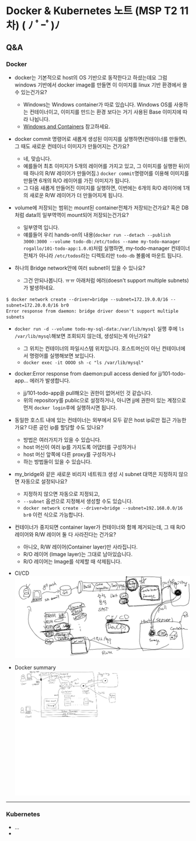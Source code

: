 # Docker & Kubernetes 노트 (MSP T2 11차) ( ﾉ ﾟｰﾟ)ﾉ

## Q&A

### Docker

- docker는 기본적으로 host의 OS 기반으로 동작한다고 하셨는데요 그럼 windows 기반에서 docker image를 만들면 이 이미지를 linux 기반 환경에서 쓸 수 있는건가요?
  - Windows는 Windows container가 따로 있습니다. Windows OS를 사용하는 컨테이너이고, 이미지를 만드는 환경 보다는 거기 사용된 Base 이미지에 따라 나뉩니다.
  - [Windows and Containers](https://docs.microsoft.com/en-us/virtualization/windowscontainers/about/) 참고하세요.


- docker commit 명령어로 새롭게 생성된 이미지를 실행하면(컨테이너를 만들면), 그 때도 새로운 컨테이너 이미지가 만들어지는 건가요?
  - 네, 맞습니다.
  - 예를들어 최초 이미지가 5개의 레이어를 가지고 있고, 그 이미지를 실행한 뒤(이 때 하나의 R/W 레이어가 만들어짐.) `docker commit`명령어를 이용해 이미지를 만들면 6개의 R/O 레이어를 가진 이미지가 됩니다.
  - 그 다음 새롭게 만들어진 이미지를 실행하면, 이번에는 6개의 R/O 레이어에 1개의 새로운 R/W 레이어가 더 만들어지게 됩니다.

- volume에 저장되는 범위는 mount된 container전체가 저장되는건가요? 혹은 DB처럼 data의 일부역역이 mount되어 저장되는건가요?
  - 일부영역 입니다.
  - 얘를들어 우리 hands-on의 내용(`docker run --detach --publish 3000:3000 --volume todo-db:/etc/todos --name my-todo-manager rogallo/101-todo-app:1.0.0`)처럼 실행하면, my-todo-manager 컨테이너 전체가 아니라 `/etc/todos`라는 디렉토리만 `todo-db` 볼륨에 마운트 됩니다.

- 하나의 Bridge network안에 여러 subnet이 있을 수 있나요?
  - 그건 안되나봅니다. ㅠㅠ 아래처럼 에러(doesn't support multiple subnets)가 발생하네요.
```
$ docker network create --driver=bridge --subnet=172.19.0.0/16 --subnet=172.20.0.0/16 br0
Error response from daemon: bridge driver doesn't support multiple subnets
```

- `docker run -d --volume todo-my-sql-data:/var/lib/mysql` 실행 후에 `ls /var/lib/mysql`해보면 조회되지 않는데, 생성되는게 아닌가요?
  - 그 위치는 컨테이너의 파일시스템 위치입니다. 호스트머신이 아닌 컨테이너에서 명령어를 실행해보면 보입니다.
  - `docker exec -it OOOO sh -c "ls /var/lib/mysql"`

- docker:Error response from daemon:pull access denied for jj/101-todo-app... 에러가 발생합니다.
  - jj/101-todo-app을 pull해오는 권한이 없어서인 것 같습니다.
  - 위의 repository를 public으로 설정하거나, 아니면 jj에 권한이 있는 계정으로 먼저 `docker login`후에 실행하시면 됩니다.

- 동일한 호스트 내에 있는 컨테이너는 외부에서 모두 같은 host ip로만 접근 가능한가요? 다른 공인 ip를 할당할 수도 있나요?
  - 방법은 여러가지가 있을 수 있습니다.
  - host 머신이 여러 ip를 가지도록 어댑터를 구성하거나
  - host 머신 앞쪽에 다른 proxy를 구성하거나
  - 하는 방법들이 있을 수 있습니다.


- my_bridge와 같은 새로운 비리지 네트워크 생성 시 subnet 대역은 지정하지 않으면 자동으로 설정되나요?
  - 지정하지 않으면 자동으로 지정되고,
  - `--subnet` 옵션으로 지정해서 생성할 수도 있습니다.
  - `docker network create --driver=bridge --subnet=192.168.0.0/16 br0` 이런 식으로 가능합니다.

- 컨테이너가 중지되면 container layer가 컨테이너와 함께 제거되는데, 그 때 R/O 레이어와 R/W 레이어 둘 다 사라진다는 건가요?
  - 아니오, R/W 레이어(Container layer)만 사라집니다.
  - R/O 레이어 (Image layer)는 그대로 남아있습니다.
  - R/O 레이어는 Image를 삭제할 때 삭제됩니다.

- CI/CD
![](img/cicd_11.png)

- Docker summary
![](img/docker_summary_11.png)

---

### Kubernetes

- ...
- 
